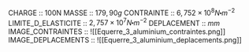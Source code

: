 CHARGE :: 100N
MASSE :: $179,90g$ 
CONTRAINTE :: $6,752\times 10^{8}N\centerdot m^{-2}$ 
LIMITE_D_ELASTICITE :: $2,757\times 10^{7}N\centerdot m^{-2}$ 
DEPLACEMENT :: $mm$
IMAGE_CONTRAINTES :: ![[Equerre_3_aluminium_contraintes.png]]
IMAGE_DEPLACEMENTS :: ![[Equerre_3_aluminium_deplacements.png]]